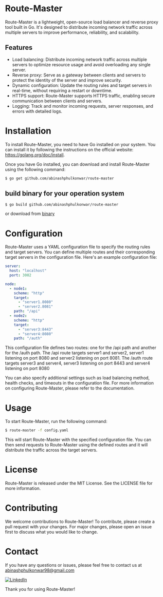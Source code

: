 # Route-Master

Route-Master is a lightweight, open-source load balancer and reverse proxy tool built in Go. It's designed to distribute incoming network traffic across multiple servers to improve performance, reliability, and scalability.

## Features

- Load balancing: Distribute incoming network traffic across multiple servers to optimize resource usage and avoid overloading any single server.
- Reverse proxy: Serve as a gateway between clients and servers to protect the identity of the server and improve security.
- Dynamic configuration: Update the routing rules and target servers in real-time, without requiring a restart or downtime.
- HTTPS support: Route-Master supports HTTPS traffic, enabling secure communication between clients and servers.
- Logging: Track and monitor incoming requests, server responses, and errors with detailed logs.

# Installation

To install Route-Master, you need to have Go installed on your system. You can install it by following the instructions on the official website: https://golang.org/doc/install.

Once you have Go installed, you can download and install Route-Master using the following command:

```sh
$ go get github.com/abinashphulkonwar/route-master
```
## build binary for your operation system
```
$ go build github.com/abinashphulkonwar/route-master
```
or download from [binary](https://github.com/abinashphulkonwar/route-master/releases/download/v1.0.0)


# Configuration

Route-Master uses a YAML configuration file to specify the routing rules and target servers. You can define multiple routes and their corresponding target servers in the configuration file. Here's an example configuration file:

```yaml
server:
  host: "localhost"
  port: 3002

node:
  - node1:
    scheme: "http"
    target:
      - "server1.8080"
      - "server2.8081"
    path: "/api"
  - node2:
    scheme: "http"
    target:
      - "server3:8443"
      - "server4:8080"
    path: "/auth"
```

This configuration file defines two routes: one for the /api path and another for the /auth path. The /api route targets server1 and server2, server1 listening on port 8080 and server2 listening on port 8081. The /auth route targets server3 and server4, server3 listening on port 8443 and server4 listening on port 8080

You can also specify additional settings such as load balancing method, health checks, and timeouts in the configuration file. For more information on configuring Route-Master, please refer to the documentation.

# Usage

To start Route-Master, run the following command:

```sh
$ route-master -f config.yaml
```

This will start Route-Master with the specified configuration file. You can then send requests to Route-Master using the defined routes and it will distribute the traffic across the target servers.

# License

Route-Master is released under the MIT License. See the LICENSE file for more information.

# Contributing

We welcome contributions to Route-Master! To contribute, please create a pull request with your changes. For major changes, please open an issue first to discuss what you would like to change.

# Contact

If you have any questions or issues, please feel free to contact us at abinashphulkonwar98@gmail.com

[![LinkedIn](https://img.shields.io/badge/-LinkedIn-blue?style=flat-square&logo=Linkedin&logoColor=white&link=https://www.linkedin.com/in/abinash-phulkonwar-775b521a5/)](https://www.linkedin.com/in/abinash-phulkonwar-775b521a5/)

Thank you for using Route-Master!
